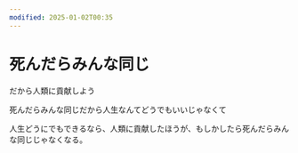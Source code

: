 ```yaml
---
modified: 2025-01-02T00:35
---
```

# 死んだらみんな同じ

だから人類に貢献しよう

死んだらみんな同じだから人生なんてどうでもいいじゃなくて

人生どうにでもできるなら、人類に貢献したほうが、もしかしたら死んだらみんな同じじゃなくなる。